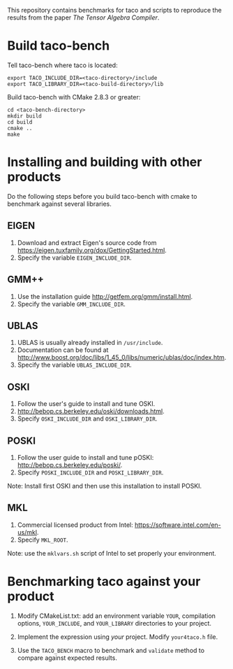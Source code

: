 This repository contains benchmarks for taco and scripts to reproduce the results from the paper *The Tensor Algebra Compiler*.

# Build taco-bench 
Tell taco-bench where taco is located:

    export TACO_INCLUDE_DIR=<taco-directory>/include
    export TACO_LIBRARY_DIR=<taco-build-directory>/lib

Build taco-bench with CMake 2.8.3 or greater:

    cd <taco-bench-directory>
    mkdir build
    cd build
    cmake ..
    make 

# Installing and building with other products

Do the following steps before you build taco-bench with cmake to benchmark against several libraries.

## EIGEN

1. Download and extract Eigen's source code from https://eigen.tuxfamily.org/dox/GettingStarted.html.
2. Specify the variable `EIGEN_INCLUDE_DIR`.

## GMM++

1. Use the installation guide http://getfem.org/gmm/install.html.
2. Specify the variable `GMM_INCLUDE_DIR`.

## UBLAS

1. UBLAS is usually already installed in `/usr/include`.
2. Documentation can be found at http://www.boost.org/doc/libs/1_45_0/libs/numeric/ublas/doc/index.htm.
3. Specify the variable `UBLAS_INCLUDE_DIR`.

## OSKI

1. Follow the user's guide to install and tune OSKI.
2. http://bebop.cs.berkeley.edu/oski/downloads.html.
3. Specify `OSKI_INCLUDE_DIR` and `OSKI_LIBRARY_DIR`.

## POSKI

1. Follow the user guide to install and tune pOSKI: http://bebop.cs.berkeley.edu/poski/.
2. Specify `POSKI_INCLUDE_DIR` and `POSKI_LIBRARY_DIR`.

Note: Install first OSKI and then use this installation to install POSKI.

## MKL
1. Commercial licensed product from Intel: https://software.intel.com/en-us/mkl.
2. Specify `MKL_ROOT`.

Note: use the `mklvars.sh` script of Intel to set properly your environment.

# Benchmarking taco against your product

1. Modify CMakeList.txt: add an environment variable `YOUR`, compilation options, `YOUR_INCLUDE`, and `YOUR_LIBRARY` directories to your project.

2. Implement the expression using *your* project. Modify `your4taco.h` file.

3. Use the `TACO_BENCH` macro to benchmark and `validate` method to compare against expected results.

